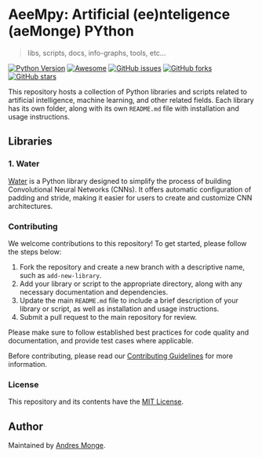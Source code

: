 # AeeMpy: Artificial (ee)nteligence (aeMonge) PYthon
> libs, scripts, docs, info-graphs, tools, etc...

[![Python Version](https://img.shields.io/badge/python-3.6+-blue.svg)](https://www.python.org/downloads/)
[![Awesome](https://awesome.re/badge.svg)](https://awesome.re)
[![GitHub issues](https://img.shields.io/github/issues/aemonge/aeemply.svg)](https://github.com/aemonge/aeemply/issues)
[![GitHub forks](https://img.shields.io/github/forks/aemonge/aeemply.svg?style=social&label=Fork)](https://github.com/aemonge/aeemply/fork)
[![GitHub stars](https://img.shields.io/github/stars/aemonge/aeemply.svg?style=social&label=Stars)](https://github.com/aemonge/aeemply)

This repository hosts a collection of Python libraries and scripts related to
artificial intelligence, machine learning, and other related fields. Each
library has its own folder, along with its own `README.md` file with
installation and usage instructions.

## Libraries

### 1. Water

[Water](./convolutional/water) is a Python library designed to simplify the
process of building Convolutional Neural Networks (CNNs). It offers automatic
configuration of padding and stride, making it easier for users to create and
customize CNN architectures.

### Contributing

We welcome contributions to this repository! To get started, please follow the
steps below:

1. Fork the repository and create a new branch with a descriptive name, such as
   `add-new-library`.
2. Add your library or script to the appropriate directory, along with any
   necessary documentation and dependencies.
3. Update the main `README.md` file to include a brief description of your
   library or script, as well as installation and usage instructions.
4. Submit a pull request to the main repository for review.

Please make sure to follow established best practices for code quality and
documentation, and provide test cases where applicable.

Before contributing, please read our [Contributing Guidelines](
./CONTRIBUTING.md) for more information.

### License

This repository and its contents have the [MIT License](./LICENSE).

## Author

Maintained by [Andres Monge](https://github.com/aemonge).
